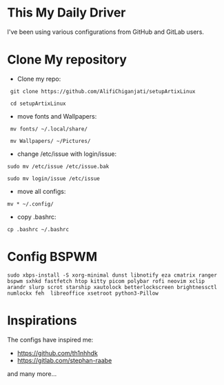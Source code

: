 # This My Daily Driver

I've been using various configurations from GitHub and GitLab users.

# Clone My repository

- Clone my repo:

```
 git clone https://github.com/AlifiChiganjati/setupArtixLinux

 cd setupArtixLinux
```

- move fonts and Wallpapers:

```
 mv fonts/ ~/.local/share/

 mv Wallpapers/ ~/Pictures/
```

- change /etc/issue with login/issue:

```
sudo mv /etc/issue /etc/issue.bak

sudo mv login/issue /etc/issue
```

- move all configs:

```
mv * ~/.config/
```

- copy .bashrc:

```
cp .bashrc ~/.bashrc
```

# Config BSPWM

```
sudo xbps-install -S xorg-minimal dunst libnotify eza cmatrix ranger bspwm sxhkd fastfetch htop kitty picom polybar rofi neovim xclip arandr slurp scrot starship xautolock betterlockscreen brightnessctl numlockx feh  libreoffice xsetroot python3-Pillow
```

# Inspirations

The configs have inspired me:

- https://github.com/th1nhhdk
- https://gitlab.com/stephan-raabe

and many more...
